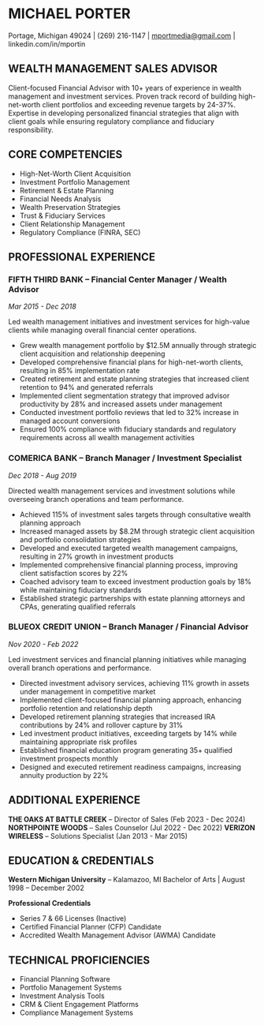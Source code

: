 # MICHAEL PORTER
Portage, Michigan 49024 | (269) 216-1147 | mportmedia@gmail.com | linkedin.com/in/mportin

## WEALTH MANAGEMENT SALES ADVISOR
Client-focused Financial Advisor with 10+ years of experience in wealth management and investment services. Proven track record of building high-net-worth client portfolios and exceeding revenue targets by 24-37%. Expertise in developing personalized financial strategies that align with client goals while ensuring regulatory compliance and fiduciary responsibility.

## CORE COMPETENCIES
- High-Net-Worth Client Acquisition
- Investment Portfolio Management
- Retirement & Estate Planning
- Financial Needs Analysis
- Wealth Preservation Strategies
- Trust & Fiduciary Services
- Client Relationship Management
- Regulatory Compliance (FINRA, SEC)

## PROFESSIONAL EXPERIENCE

### FIFTH THIRD BANK – Financial Center Manager / Wealth Advisor
*Mar 2015 - Dec 2018*

Led wealth management initiatives and investment services for high-value clients while managing overall financial center operations.

- Grew wealth management portfolio by $12.5M annually through strategic client acquisition and relationship deepening
- Developed comprehensive financial plans for high-net-worth clients, resulting in 85% implementation rate
- Created retirement and estate planning strategies that increased client retention to 94% and generated referrals
- Implemented client segmentation strategy that improved advisor productivity by 28% and increased assets under management
- Conducted investment portfolio reviews that led to 32% increase in managed account conversions
- Ensured 100% compliance with fiduciary standards and regulatory requirements across all wealth management activities

### COMERICA BANK – Branch Manager / Investment Specialist
*Dec 2018 - Aug 2019*

Directed wealth management services and investment solutions while overseeing branch operations and team performance.

- Achieved 115% of investment sales targets through consultative wealth planning approach
- Increased managed assets by $8.2M through strategic client acquisition and portfolio consolidation strategies
- Developed and executed targeted wealth management campaigns, resulting in 27% growth in investment products
- Implemented comprehensive financial planning process, improving client satisfaction scores by 22%
- Coached advisory team to exceed investment production goals by 18% while maintaining fiduciary standards
- Established strategic partnerships with estate planning attorneys and CPAs, generating qualified referrals

### BLUEOX CREDIT UNION – Branch Manager / Financial Advisor
*Nov 2020 - Feb 2022*

Led investment services and financial planning initiatives while managing overall branch operations and performance.

- Directed investment advisory services, achieving 11% growth in assets under management in competitive market
- Implemented client-focused financial planning approach, enhancing portfolio retention and relationship depth
- Developed retirement planning strategies that increased IRA contributions by 24% and rollover capture by 31%
- Led investment product initiatives, exceeding targets by 14% while maintaining appropriate risk profiles
- Established financial education program generating 35+ qualified investment prospects monthly
- Designed and executed retirement readiness campaigns, increasing annuity production by 22%

## ADDITIONAL EXPERIENCE

**THE OAKS AT BATTLE CREEK** – Director of Sales (Feb 2023 - Dec 2024)
**NORTHPOINTE WOODS** – Sales Counselor (Jul 2022 - Dec 2022)
**VERIZON WIRELESS** – Solutions Specialist (Jan 2013 - Mar 2015)

## EDUCATION & CREDENTIALS

**Western Michigan University** – Kalamazoo, MI
Bachelor of Arts | August 1998 – December 2002

**Professional Credentials**
- Series 7 & 66 Licenses (Inactive)
- Certified Financial Planner (CFP) Candidate
- Accredited Wealth Management Advisor (AWMA) Candidate

## TECHNICAL PROFICIENCIES
- Financial Planning Software
- Portfolio Management Systems
- Investment Analysis Tools
- CRM & Client Engagement Platforms
- Compliance Management Systems
